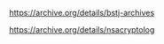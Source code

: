 <!-- njnmdoc: title="Tech history"  -->

https://archive.org/details/bstj-archives


https://archive.org/details/nsacryptolog
